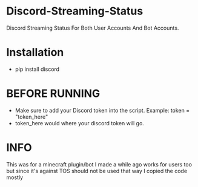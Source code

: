 # Discord-Streaming-Status
Discord Streaming Status For Both User Accounts And Bot Accounts.

# Installation 
- pip install discord

# BEFORE RUNNING
- Make sure to add your Discord token into the script. Example: token = "token_here"
- token_here would where your discord token will go.

# INFO
This was for a minecraft plugin/bot I made a while ago works for users too but since it's against TOS should not be used that way
I copied the code mostly
